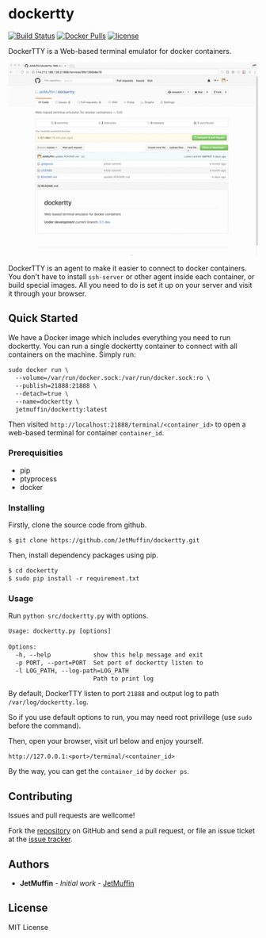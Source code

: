 # dockertty

[![Build Status](https://api.travis-ci.org/JetMuffin/dockertty.svg?branch=master)](https://travis-ci.org/JetMuffin/dockertty)
[![Docker Pulls](https://img.shields.io/docker/pulls/jetmuffin/dockertty.svg)](https://hub.docker.com/r/jetmuffin/dockertty/)
[![license](https://img.shields.io/github/license/mashape/apistatus.svg)](https://github.com/JetMuffin/dockertty/blob/master/LICENSE)

DockerTTY is a Web-based terminal emulator for docker containers.

![screenshot](screenshot.gif)

DockerTTY is an agent to make it easier to connect to docker containers. You don't have to install `ssh-server` or other agent inside each container, or build special images. All you need to do is set it up on your server and visit it through your browser. 

## Quick Started

We have a Docker image which includes everything you need to run dockertty. You can run a single dockertty container to connect with all containers on the machine. Simply run:

```
sudo docker run \
  --volume=/var/run/docker.sock:/var/run/docker.sock:ro \
  --publish=21888:21888 \
  --detach=true \
  --name=dockertty \
  jetmuffin/dockertty:latest
```

Then visited `http://localhost:21888/terminal/<container_id>` to open a web-based terminal for container `container_id`.

### Prerequisities

- pip
- ptyprocess
- docker

### Installing

Firstly, clone the source code from github.

```
$ git clone https://github.com/JetMuffin/dockertty.git
```

Then, install dependency packages using pip.

```
$ cd dockertty
$ sudo pip install -r requirement.txt
```

### Usage

Run `python src/dockertty.py` with options. 

```
Usage: dockertty.py [options]

Options:
  -h, --help            show this help message and exit
  -p PORT, --port=PORT  Set port of dockertty listen to
  -l LOG_PATH, --log-path=LOG_PATH
                        Path to print log
```

By default, DockerTTY listen to port `21888` and output log to path `/var/log/dockertty.log`. 

So if you use default options to run, you may need root privillege (use `sudo` before the command). 

Then, open your browser, visit url below and enjoy yourself.

```
http://127.0.0.1:<port>/terminal/<container_id>
```

By the way, you can get the `container_id` by `docker ps`.

## Contributing

Issues and pull requests are wellcome!

Fork the [repository](https://github.com/JetMuffin/dockertty) on GitHub and send a pull request, or file an issue ticket at the [issue tracker](https://github.com/JetMuffin/dockertty/issues).

## Authors

* **JetMuffin** - *Initial work* - [JetMuffin](http://blog.jetmuffin.com)

## License

MIT License
